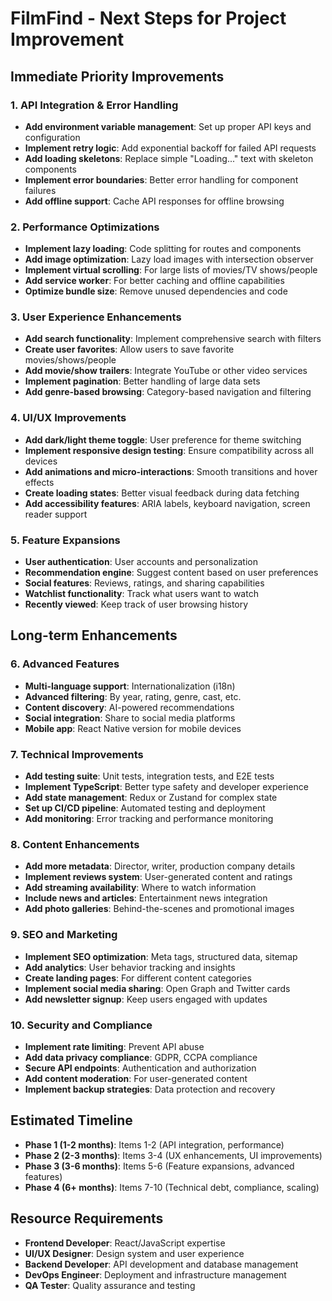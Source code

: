 # FilmFind - Next Steps for Project Improvement

## Immediate Priority Improvements

### 1. API Integration & Error Handling
- **Add environment variable management**: Set up proper API keys and configuration
- **Implement retry logic**: Add exponential backoff for failed API requests
- **Add loading skeletons**: Replace simple "Loading..." text with skeleton components
- **Implement error boundaries**: Better error handling for component failures
- **Add offline support**: Cache API responses for offline browsing

### 2. Performance Optimizations
- **Implement lazy loading**: Code splitting for routes and components
- **Add image optimization**: Lazy load images with intersection observer
- **Implement virtual scrolling**: For large lists of movies/TV shows/people
- **Add service worker**: For better caching and offline capabilities
- **Optimize bundle size**: Remove unused dependencies and code

### 3. User Experience Enhancements
- **Add search functionality**: Implement comprehensive search with filters
- **Create user favorites**: Allow users to save favorite movies/shows/people
- **Add movie/show trailers**: Integrate YouTube or other video services
- **Implement pagination**: Better handling of large data sets
- **Add genre-based browsing**: Category-based navigation and filtering

### 4. UI/UX Improvements
- **Add dark/light theme toggle**: User preference for theme switching
- **Implement responsive design testing**: Ensure compatibility across all devices
- **Add animations and micro-interactions**: Smooth transitions and hover effects
- **Create loading states**: Better visual feedback during data fetching
- **Add accessibility features**: ARIA labels, keyboard navigation, screen reader support

### 5. Feature Expansions
- **User authentication**: User accounts and personalization
- **Recommendation engine**: Suggest content based on user preferences
- **Social features**: Reviews, ratings, and sharing capabilities
- **Watchlist functionality**: Track what users want to watch
- **Recently viewed**: Keep track of user browsing history

## Long-term Enhancements

### 6. Advanced Features
- **Multi-language support**: Internationalization (i18n)
- **Advanced filtering**: By year, rating, genre, cast, etc.
- **Content discovery**: AI-powered recommendations
- **Social integration**: Share to social media platforms
- **Mobile app**: React Native version for mobile devices

### 7. Technical Improvements
- **Add testing suite**: Unit tests, integration tests, and E2E tests
- **Implement TypeScript**: Better type safety and developer experience
- **Add state management**: Redux or Zustand for complex state
- **Set up CI/CD pipeline**: Automated testing and deployment
- **Add monitoring**: Error tracking and performance monitoring

### 8. Content Enhancements
- **Add more metadata**: Director, writer, production company details
- **Implement reviews system**: User-generated content and ratings
- **Add streaming availability**: Where to watch information
- **Include news and articles**: Entertainment news integration
- **Add photo galleries**: Behind-the-scenes and promotional images

### 9. SEO and Marketing
- **Implement SEO optimization**: Meta tags, structured data, sitemap
- **Add analytics**: User behavior tracking and insights
- **Create landing pages**: For different content categories
- **Implement social media sharing**: Open Graph and Twitter cards
- **Add newsletter signup**: Keep users engaged with updates

### 10. Security and Compliance
- **Implement rate limiting**: Prevent API abuse
- **Add data privacy compliance**: GDPR, CCPA compliance
- **Secure API endpoints**: Authentication and authorization
- **Add content moderation**: For user-generated content
- **Implement backup strategies**: Data protection and recovery

## Estimated Timeline
- **Phase 1 (1-2 months)**: Items 1-2 (API integration, performance)
- **Phase 2 (2-3 months)**: Items 3-4 (UX enhancements, UI improvements)
- **Phase 3 (3-6 months)**: Items 5-6 (Feature expansions, advanced features)
- **Phase 4 (6+ months)**: Items 7-10 (Technical debt, compliance, scaling)

## Resource Requirements
- **Frontend Developer**: React/JavaScript expertise
- **UI/UX Designer**: Design system and user experience
- **Backend Developer**: API development and database management
- **DevOps Engineer**: Deployment and infrastructure management
- **QA Tester**: Quality assurance and testing